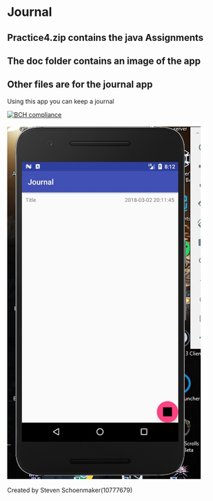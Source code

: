 # Journal

## Practice4.zip contains the java Assignments

## The doc folder contains an image of the app

## Other files are for the journal app

Using this app you can keep a journal

[![BCH compliance](https://bettercodehub.com/edge/badge/StevenProg/Journal?branch=master)](https://bettercodehub.com/)

![alt text](doc/Journal.jpg " ")


Created by Steven Schoenmaker(10777679)
